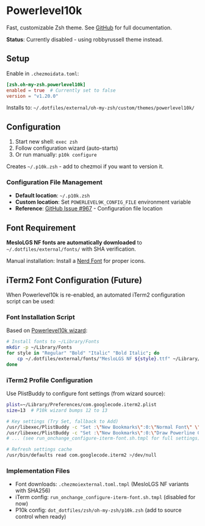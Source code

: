 # Powerlevel10k

Fast, customizable Zsh theme. See [GitHub](https://github.com/romkatv/powerlevel10k) for full documentation.

**Status**: Currently disabled - using robbyrussell theme instead.

## Setup

Enable in `.chezmoidata.toml`:

```toml
[zsh.oh-my-zsh.powerlevel10k]
enabled = true  # Currently set to false
version = "v1.20.0"
```

Installs to: `~/.dotfiles/external/oh-my-zsh/custom/themes/powerlevel10k/`

## Configuration

1. Start new shell: `exec zsh`
2. Follow configuration wizard (auto-starts)
3. Or run manually: `p10k configure`

Creates `~/.p10k.zsh` - add to chezmoi if you want to version it.

### Configuration File Management
- **Default location**: `~/.p10k.zsh`
- **Custom location**: Set `POWERLEVEL9K_CONFIG_FILE` environment variable
- **Reference**: [GitHub Issue #967](https://github.com/romkatv/powerlevel10k/issues/967) - Configuration file location

## Font Requirement

**MesloLGS NF fonts are automatically downloaded** to `~/.dotfiles/external/fonts/` with SHA verification.

Manual installation: Install a [Nerd Font](https://github.com/romkatv/powerlevel10k#fonts) for proper icons.

## iTerm2 Font Configuration (Future)

When Powerlevel10k is re-enabled, an automated iTerm2 configuration script can be used:

### Font Installation Script
Based on [Powerlevel10k wizard](https://github.com/romkatv/powerlevel10k/blob/master/internal/wizard.zsh):

```bash
# Install fonts to ~/Library/Fonts
mkdir -p ~/Library/Fonts
for style in "Regular" "Bold" "Italic" "Bold Italic"; do
    cp ~/.dotfiles/external/fonts/"MesloLGS NF ${style}.ttf" ~/Library/Fonts/
done
```

### iTerm2 Profile Configuration
Use PlistBuddy to configure font settings (from wizard source):

```bash
plist=~/Library/Preferences/com.googlecode.iterm2.plist
size=13  # P10k wizard bumps 12 to 13

# Key settings (Try Set, fallback to Add)
/usr/libexec/PlistBuddy -c "Set :\"New Bookmarks\":0:\"Normal Font\" \"MesloLGS-NF-Regular $size\"" "$plist"
/usr/libexec/PlistBuddy -c "Set :\"New Bookmarks\":0:\"Draw Powerline Glyphs\" 1" "$plist"
# ... (see run_onchange_configure-iterm-font.sh.tmpl for full settings)

# Refresh settings cache
/usr/bin/defaults read com.googlecode.iterm2 >/dev/null
```

### Implementation Files
- Font downloads: `.chezmoiexternal.toml.tmpl` (MesloLGS NF variants with SHA256)
- iTerm config: `run_onchange_configure-iterm-font.sh.tmpl` (disabled for now)
- P10k config: `dot_dotfiles/zsh/oh-my-zsh/p10k.zsh` (add to source control when ready)